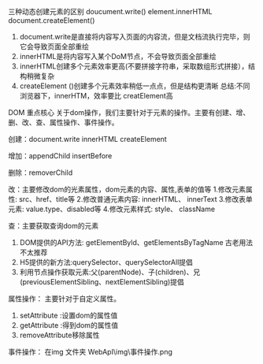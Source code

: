 三种动态创建元素的区别
doucument.write()
element.innerHTML
document.createElement()

1. document.write是直接将内容写入页面的内容流，但是文档流执行完毕，则它会导致页面全部重绘
2. innerHTML是将内容写入某个DoM节点，不会导致页面全部重绘
3. innerHTML创建多个元素效率更高(不要拼接字符串，采取数组形式拼接），结构稍微复杂
4. createElement ()创建多个元素效率稍低一点点，但是结构更清晰
总结:不同浏览器下，innerHTM，效率要比 creatElement高


DOM 重点核心
关于dom操作，我们主要针对于元素的操作。主要有创建、增、删、改、查、属性操作、事件操作。

创建：document.write
      innerHTML
      createElement

增加：appendChild
      insertBefore

删除：removerChild

改：主要修改dom的光素属性，dom元素的内容、属性,表单的值等
    1.修改元素属性: src、href、title等
    2.修改普通元素内容: innerHTML、 innerText
    3.修改表单元素: value.type、disabled等
    4.修改元素样式: style、 className

查：主要获取查询dom的元素
1. DOM提供的API方法: getElementByld、getElementsByTagName 古老用法不太推荐
2. H5提供的新方法:querySelector、querySelectorAll提倡
3. 利用节点操作获取元素:父(parentNode)、子(children)、兄(previousElementSibling、nextElementSibling)提倡

属性操作：
主要针对于自定义属性。
1. setAttribute :设置dom的属性值
2. getAttribute :得到dom的属性值
3. removeAttribute移除属性

事件操作：
 在img 文件夹 WebApI\img\事件操作.png